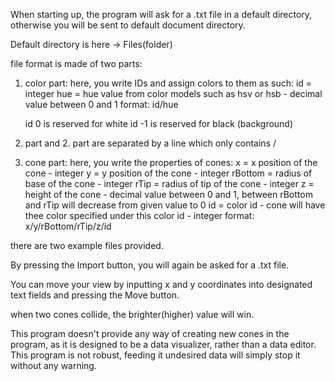 When starting up, the program will ask for a .txt file in a default directory, otherwise you will be sent to default document directory.

Default directory is here -> Files(folder)

file format is made of two parts:

1. color part:
	here, you write IDs and assign colors to them as such:
	id = integer
	hue = hue value from color models such as hsv or hsb - decimal value between 0 and 1
	format:
	id/hue

	id 0 is reserved for white
	id -1 is reserved for black (background)

1. part and 2. part are separated by a line which only contains /

2. cone part:
	here, you write the properties of cones:
	x = x position of the cone - integer
	y = y position of the cone - integer
	rBottom = radius of base of the cone - integer
	rTip = radius of tip of the cone - integer
	z = height of the cone - decimal value between 0 and 1, between rBottom and rTip will decrease from given value to 0
	id = color id - cone will have thee color specified under this color id - integer
	format:
	x/y/rBottom/rTip/z/id

there are two example files provided.

By pressing the Import button, you will again be asked for a .txt file.

You can move your view by inputting x and y coordinates into designated text fields and pressing the Move button.

when two cones collide, the brighter(higher) value will win.

This program doesn't provide any way of creating new cones in the program, as it is designed to be a data visualizer, rather than a data editor.
This program is not robust, feeding it undesired data will simply stop it without any warning.
